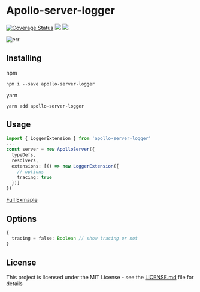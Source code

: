 # Apollo-server-logger

[![Coverage Status](https://coveralls.io/repos/github/TingHaooo/apollo-server-logger/badge.svg)](https://coveralls.io/github/TingHaooo/apollo-server-logger)
[![](https://badgen.net/badge/license/MIT/green)](https://github.com/Naereen/StrapDown.js/blob/master/LICENSE)
[![](https://badgen.net/badge/npm/v1.0.1/green)](https://www.npmjs.com/package/apollo-server-logger)

![err](https://i.imgur.com/ZmMIseV.png)

## Installing

npm

```
npm i --save apollo-server-logger
```

yarn

```
yarn add apollo-server-logger
```

## Usage

```typescript
import { LoggerExtension } from 'apollo-server-logger'
...
const server = new ApolloServer({
  typeDefs,
  resolvers,
  extensions: [() => new LoggerExtension({
    // options
    tracing: true
  })]
})
```

[Full Exmaple](https://github.com/TingHaooo/apollo-server-logger/blob/master/examples/src/index.ts)

## Options

```typescript
{
  tracing = false: Boolean // show tracing or not
}
```

## License

This project is licensed under the MIT License - see the [LICENSE.md](LICENSE.md) file for details
